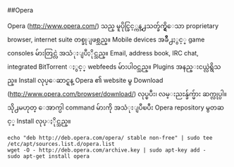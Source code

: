 ##Opera

Opera (http://www.opera.com/) သည္ မူပိုင္ခြင့္ကန္႕သတ္ခ်က္ရွိေသာ proprietary browser, internet suite တစ္ခုျဖစ္သည္။ Mobile devices အခ်ိဳ႕ႏွင့္ game consoles မ်ားတြင္လဲ အသံုးျပဳႏိုင္သည္။ Email, address book, IRC chat, integrated BitTorrent ႏွင့္ webfeeds မ်ားပါ၀င္သည္။ Plugins အနည္းငယ္လဲရွိသည္။ Install လုပ္ေဆာင္ရန္ Opera ၏ website မွ Download (http://www.opera.com/browser/download/) လုပ္ၿပီး၊ လမ္းညႊန္ခ်က္မ်ား ဆက္လုပ္ပါ။ သို႕မဟုတ္ ေအာက္ပါ command မ်ားကို အသံုးျပဳၿပီး Opera repository မွတဆင့္ Install လုပ္ႏိုင္သည္။

	echo "deb http://deb.opera.com/opera/ stable non-free" | sudo tee /etc/apt/sources.list.d/opera.list
	wget -O - http://deb.opera.com/archive.key | sudo apt-key add -
	sudo apt-get install opera
